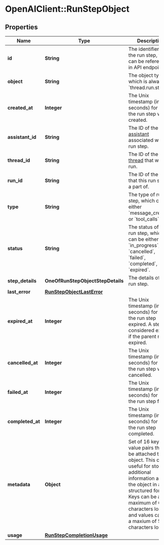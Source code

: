 # OpenAIClient::RunStepObject

## Properties
Name | Type | Description | Notes
------------ | ------------- | ------------- | -------------
**id** | **String** | The identifier of the run step, which can be referenced in API endpoints. | 
**object** | **String** | The object type, which is always &#x60;thread.run.step&#x60;. | 
**created_at** | **Integer** | The Unix timestamp (in seconds) for when the run step was created. | 
**assistant_id** | **String** | The ID of the [assistant](/docs/api-reference/assistants) associated with the run step. | 
**thread_id** | **String** | The ID of the [thread](/docs/api-reference/threads) that was run. | 
**run_id** | **String** | The ID of the [run](/docs/api-reference/runs) that this run step is a part of. | 
**type** | **String** | The type of run step, which can be either &#x60;message_creation&#x60; or &#x60;tool_calls&#x60;. | 
**status** | **String** | The status of the run step, which can be either &#x60;in_progress&#x60;, &#x60;cancelled&#x60;, &#x60;failed&#x60;, &#x60;completed&#x60;, or &#x60;expired&#x60;. | 
**step_details** | **OneOfRunStepObjectStepDetails** | The details of the run step. | 
**last_error** | [**RunStepObjectLastError**](RunStepObjectLastError.md) |  | 
**expired_at** | **Integer** | The Unix timestamp (in seconds) for when the run step expired. A step is considered expired if the parent run is expired. | 
**cancelled_at** | **Integer** | The Unix timestamp (in seconds) for when the run step was cancelled. | 
**failed_at** | **Integer** | The Unix timestamp (in seconds) for when the run step failed. | 
**completed_at** | **Integer** | The Unix timestamp (in seconds) for when the run step completed. | 
**metadata** | **Object** | Set of 16 key-value pairs that can be attached to an object. This can be useful for storing additional information about the object in a structured format. Keys can be a maximum of 64 characters long and values can be a maxium of 512 characters long.  | 
**usage** | [**RunStepCompletionUsage**](RunStepCompletionUsage.md) |  | 

